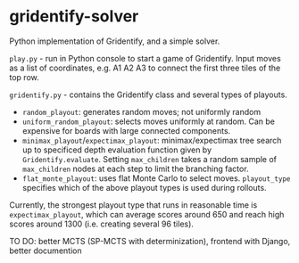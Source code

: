 # gridentify-solver
Python implementation of Gridentify, and a simple solver.

`play.py` - run in Python console to start a game of Gridentify. Input moves as a list of coordinates, e.g. A1 A2 A3 to connect the first three tiles of the top row.

`gridentify.py` - contains the Gridentify class and several types of playouts. 
  - `random_playout`: generates random moves; not uniformly random
  - `uniform_random_playout`: selects moves uniformly at random. Can be expensive for boards with large connected components.
  - `minimax_playout`/`expectimax_playout`: minimax/expectimax tree search up to specificed depth evaluation function given by `Gridentify.evaluate`. Setting `max_children` takes a random sample of `max_children` nodes at each step to limit the branching factor.  
  - `flat_monte_playout`: uses flat Monte Carlo to select moves. `playout_type` specifies which of the above playout types is used during rollouts.
  
Currently, the strongest playout type that runs in reasonable time is `expectimax_playout`, which can average scores around 650 and reach high scores around 1300 (i.e. creating several 96 tiles). 
  
TO DO: better MCTS (SP-MCTS with determinization), frontend with Django, better documention   

